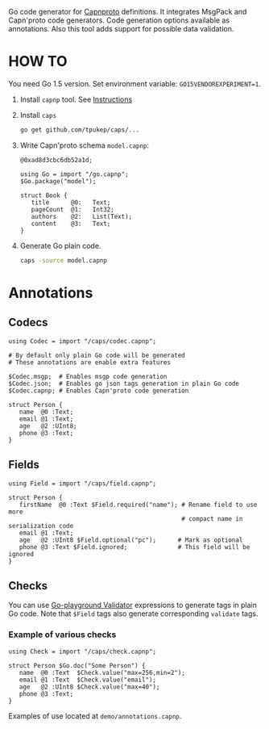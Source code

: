 Go code generator for [Capnproto](https://capnproto.org) definitions.
It integrates MsgPack and Capn'proto code generators. Code generation options available as annotations. Also this tool adds support for possible data validation.

# HOW TO

You need Go 1.5 version. Set environment variable: `GO15VENDOREXPERIMENT=1`.

1. Install `capnp` tool. See [Instructions](https://capnproto.org/install.html)

2. Install `caps`
   
   ```sh
   go get github.com/tpukep/caps/...
   ```

3. Write Capn'proto schema `model.capnp`:
   ```capnp
   @0xad8d3cbc6db52a1d;
   
   using Go = import "/go.capnp";
   $Go.package("model");
   
   struct Book {
      title      @0:   Text;
      pageCount  @1:   Int32;
      authors    @2:   List(Text);
      content    @3:   Text;
   }
   ```

4. Generate Go plain code.

   ```sh
   caps -source model.capnp
   ```

# Annotations

## Codecs

   ```capnp
   using Codec = import "/caps/codec.capnp";

   # By default only plain Go code will be generated
   # These annotations are enable extra features

   $Codec.msgp;  # Enables msgp code generation
   $Codec.json;  # Enables go json tags generation in plain Go code
   $Codec.capnp; # Enables Capn'proto code generation
  
   struct Person {
      name  @0 :Text;
      email @1 :Text;
      age   @2 :UInt8;
      phone @3 :Text;
   }
   ```

## Fields

   ```capnp
   using Field = import "/caps/field.capnp";
   
   struct Person {
      firstName  @0 :Text $Field.required("name"); # Rename field to use more
                                                   # compact name in serialization code
      email @1 :Text;
      age   @2 :UInt8 $Field.optional("pc");      # Mark as optional
      phone @3 :Text $Field.ignored;              # This field will be ignored
   }
   ```

## Checks

You can use [Go-playground Validator](https://github.com/go-playground/validator) expressions to generate tags in plain Go code. Note that `$Field` tags also generate corresponding `validate` tags.

### Example of various checks
  
   ```capnp
   using Check = import "/caps/check.capnp";

   struct Person $Go.doc("Some Person") {
      name  @0 :Text  $Check.value("max=256,min=2");
      email @1 :Text  $Check.value("email");
      age   @2 :UInt8 $Check.value("max=40");
      phone @3 :Text;
   }
   ```

Examples of use located at `demo/annotations.capnp`.
